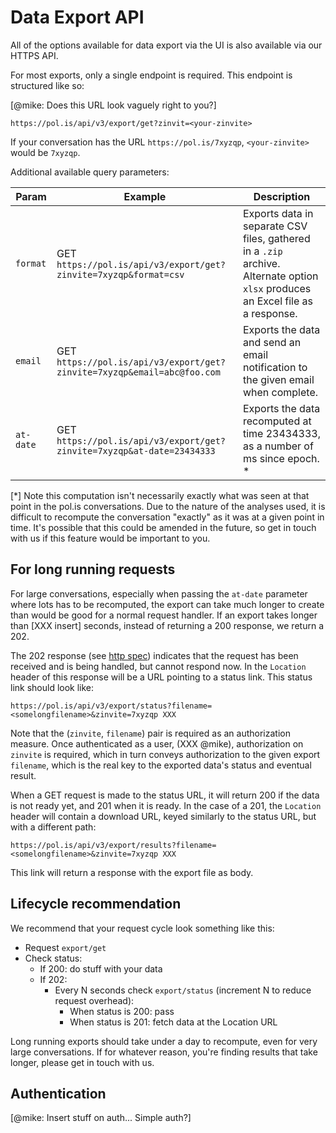 
# Data Export API

All of the options available for data export via the UI is also available via our HTTPS API.

For most exports, only a single endpoint is required.
This endpoint is structured like so:

[@mike: Does this URL look vaguely right to you?]

```
https://pol.is/api/v3/export/get?zinvit=<your-zinvite>
```

If your conversation has the URL `https://pol.is/7xyzqp`, `<your-zinvite>` would be `7xyzqp`.

Additional available query parameters:

| Param | Example | Description
| ----- | ------- | -----------
| `format` | GET `https://pol.is/api/v3/export/get?zinvite=7xyzqp&format=csv` | Exports data in separate CSV files, gathered in a `.zip` archive. Alternate option `xlsx` produces an Excel file as a response.
| `email` | GET `https://pol.is/api/v3/export/get?zinvite=7xyzqp&email=abc@foo.com` | Exports the data and send an email notification to the given email when complete.
| `at-date` | GET `https://pol.is/api/v3/export/get?zinvite=7xyzqp&at-date=23434333` | Exports the data recomputed at time 23434333, as a number of ms since epoch. *

[\*] Note this computation isn't necessarily exactly what was seen at that point in the pol.is conversations.
Due to the nature of the analyses used, it is difficult to recompute the conversation "exactly" as it was at a given point in time.
It's possible that this could be amended in the future, so get in touch with us if this feature would be important to you.


## For long running requests

For large conversations, especially when passing the `at-date` parameter where lots has to be recomputed, the export can take much longer to create than would be good for a normal request handler.
If an export takes longer than [XXX insert] seconds, instead of returning a 200 response, we return a 202.

The 202 response (see [http spec](http://www.w3.org/Protocols/rfc2616/rfc2616.txt)) indicates that the request has been received and is being handled, but cannot respond now.
In the `Location` header of this response will be a URL pointing to a status link.
This status link should look like:

```
https://pol.is/api/v3/export/status?filename=<somelongfilename>&zinvite=7xyzqp XXX
```

Note that the (`zinvite`, `filename`) pair is required as an authorization measure.
Once authenticated as a user, (XXX @mike), authorization on `zinvite` is required, which in turn conveys authorization to the given export `filename`, which is the real key to the exported data's status and eventual result.

When a GET request is made to the status URL, it will return 200 if the data is not ready yet, and 201 when it is ready.
In the case of a 201, the `Location` header will contain a download URL, keyed similarly to the status URL, but with a different path:

```
https://pol.is/api/v3/export/results?filename=<somelongfilename>&zinvite=7xyzqp XXX
```

This link will return a response with the export file as body.


## Lifecycle recommendation

We recommend that your request cycle look something like this:

* Request `export/get`
* Check status:
  * If 200: do stuff with your data
  * If 202:
    * Every N seconds check `export/status` (increment N to reduce request overhead):
      * When status is 200: pass
      * When status is 201: fetch data at the Location URL

Long running exports should take under a day to recompute, even for very large conversations.
If for whatever reason, you're finding results that take longer, please get in touch with us.


## Authentication

[@mike: Insert stuff on auth... Simple auth?]


